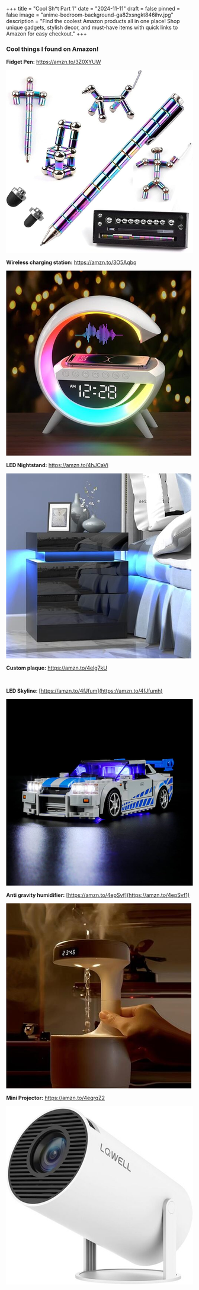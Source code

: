 +++
title = "Cool Sh*t Part 1"
date = "2024-11-11"
draft = false
pinned = false
image = "anime-bedroom-background-ga82xsngkt846ihv.jpg"
description = "Find the coolest Amazon products all in one place! Shop unique gadgets, stylish decor, and must-have items with quick links to Amazon for easy checkout."
+++
### **Cool things I found on Amazon!**

**Fidget Pen:** <https://amzn.to/3Z0XYUW>

![](71-xmquiell._ac_uf894-1000_ql80_.jpeg)

**Wireless charging station:** <https://amzn.to/3O5Aqbq>

![](710o-cvvq3l._ac_sx679_.jpg)

**LED Nightstand:** <https://amzn.to/4hJCaVi>

![](61mkmy3mkpl._ac_sx679_.jpg)

**Custom plaque:** <https://amzn.to/4elg7kU>

![]()

**LED Skyline**: [https://amzn.to/4fJfum](https://amzn.to/4fJfumh)

![](617nf14rosl._ac_uf894-1000_ql80_.jpeg)

**Anti gravity humidifier:** [https://amzn.to/4epSvf](https://amzn.to/4epSvf1)

![](2e595ad10d2a6b74503dc6d2b6753152275a0af0_original.jpeg)

**Mini Projector:** <https://amzn.to/4eqrqZ2>

![](51ts9d9ef2l._ac_sx679_.jpg)